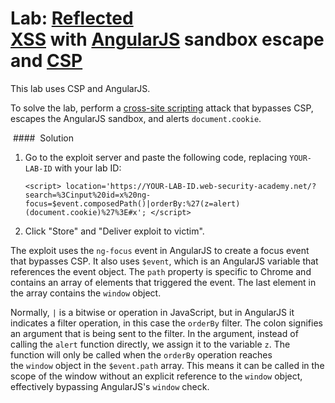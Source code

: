 # Lab: [Reflected XSS](https://portswigger.net/web-security/cross-site-scripting/reflected) with [AngularJS](https://portswigger.net/web-security/cross-site-scripting/contexts/client-side-template-injection) sandbox escape and [CSP](https://portswigger.net/web-security/cross-site-scripting/content-security-policy)

This lab uses CSP and AngularJS.

To solve the lab, perform a [cross-site scripting](https://portswigger.net/web-security/cross-site-scripting) attack that bypasses CSP, escapes the AngularJS sandbox, and alerts `document.cookie`.

[](https://portswigger.net/academy/labs/launch/978febc1996cddc2b7cd48d98a7675b4c51e498017943479c16896589a51c363?referrer=%2fweb-security%2fcross-site-scripting%2fcontexts%2fclient-side-template-injection%2flab-angular-sandbox-escape-and-csp)


 ####  Solution

1. Go to the exploit server and paste the following code, replacing `YOUR-LAB-ID` with your lab ID:
    
    `<script> location='https://YOUR-LAB-ID.web-security-academy.net/?search=%3Cinput%20id=x%20ng-focus=$event.composedPath()|orderBy:%27(z=alert)(document.cookie)%27%3E#x'; </script>`
2. Click "Store" and "Deliver exploit to victim".

The exploit uses the `ng-focus` event in AngularJS to create a focus event that bypasses CSP. It also uses `$event`, which is an AngularJS variable that references the event object. The `path` property is specific to Chrome and contains an array of elements that triggered the event. The last element in the array contains the `window` object.

Normally, `|` is a bitwise or operation in JavaScript, but in AngularJS it indicates a filter operation, in this case the `orderBy` filter. The colon signifies an argument that is being sent to the filter. In the argument, instead of calling the `alert` function directly, we assign it to the variable `z`. The function will only be called when the `orderBy` operation reaches the `window` object in the `$event.path` array. This means it can be called in the scope of the window without an explicit reference to the `window` object, effectively bypassing AngularJS's `window` check.

